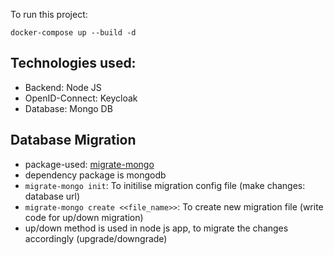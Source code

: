 To run this project:

`docker-compose up --build -d`

## Technologies used:

- Backend: Node JS
- OpenID-Connect: Keycloak
- Database: Mongo DB


## Database Migration

- package-used: [migrate-mongo](https://www.npmjs.com/package/migrate-mongo)
- dependency package is mongodb
- `migrate-mongo init`: To initilise migration config file (make changes: database url)
- `migrate-mongo create <<file_name>>`: To create new migration file (write code for up/down migration)
- up/down method is used in node js app, to migrate the changes accordingly (upgrade/downgrade)
